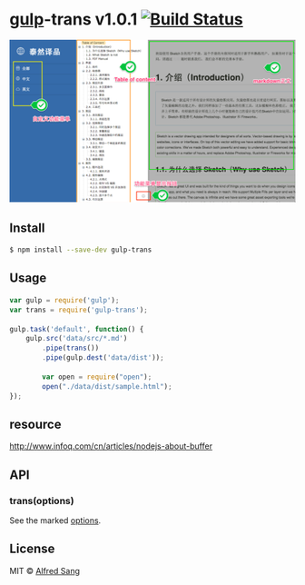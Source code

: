 # [gulp](http://gulpjs.com)-trans v1.0.1 [![Build Status](https://travis-ci.org/i5ting/gulp-trans.svg?branch=master)](https://travis-ci.org/i5ting/gulp-trans)


![](preview.png)
 

## Install

```sh
$ npm install --save-dev gulp-trans
```


## Usage

```js
var gulp = require('gulp');
var trans = require('gulp-trans');

gulp.task('default', function() {
	gulp.src('data/src/*.md')
		.pipe(trans())
		.pipe(gulp.dest('data/dist'));
		 
		var open = require("open");
		open("./data/dist/sample.html");
});

```

## resource

http://www.infoq.com/cn/articles/nodejs-about-buffer


## API

### trans(options)

See the marked [options](https://github.com/chjj/marked#options-1).


## License

MIT © [Alfred Sang](http://no320.com)
